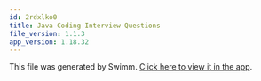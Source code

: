 ```yaml
---
id: 2rdxlko0
title: Java Coding Interview Questions
file_version: 1.1.3
app_version: 1.18.32
---
```


This file was generated by Swimm. [Click here to view it in the app](https://app.swimm.io/repos/Z2l0aHViJTNBJTNBSW50ZXJ2aWV3UXVlc3Rpb25zJTNBJTNBZmFyb29vcQ==/docs/2rdxlko0).
